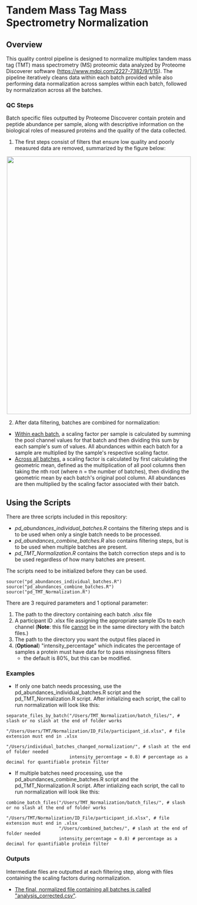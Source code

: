 # Tandem Mass Tag Mass Spectrometry Normalization

## Overview
This quality control pipeline is designed to normalize multiplex tandem mass tag (TMT) mass spectrometry (MS) proteomic data analyzed by Proteome Discoverer software (https://www.mdpi.com/2227-7382/9/1/15). The pipeline iteratively cleans data within each batch provided while also performing data normalization across samples within each batch, followed by normalization across all the batches. 
### QC Steps
Batch specific files outputted by Proteome Discoverer contain protein and peptide abundance per sample, along with descriptive information on the biological roles of measured proteins and the quality of the data collected. 
1. The first steps consist of filters that ensure low quality and poorly measured data are removed, summarized by the figure below:
<p align="center" width="100%">
<img src="https://github.com/user-attachments/assets/f6711a28-88ae-4d90-972f-946dc492d659" width="500" height="700">

2. After data filtering, batches are combined for normalization:
  - <ins>Within each batch</ins>, a scaling factor per sample is calculated by summing the pool channel values for that batch and then dividing this sum by each sample's sum of values. All abundances within each batch for a sample are multiplied by the sample's respective scaling factor.
  - <ins>Across all batches</ins>, a scaling factor is calculated by first calculating the geometric mean, defined as the multiplication of all pool columns then taking the nth root (where n = the number of batches), then dividing the geometric mean by each batch's original pool column. All abundances are then multiplied by the scaling factor associated with their batch. 

## Using the Scripts
There are three scripts included in this repository: 
- *pd_abundances_individual_batches.R* contains the filtering steps and is to be used when only a single batch needs to be processed.
- *pd_abundances_combine_batches.R* also contains filtering steps, but is to be used when multiple batches are present.
- *pd_TMT_Normalization.R* contains the batch correction steps and is to be used regardless of how many batches are present. 

The scripts need to be initialized before they can be used. 
```
source("pd_abundances_individual_batches.R")
source("pd_abundances_combine_batches.R")
source("pd_TMT_Normalization.R")
```
There are 3 required parameters and 1 optional parameter:
1. The path to the directory containing each batch .xlsx file
2. A participant ID .xlsx file assigning the appropriate sample IDs to each channel (**Note**: this file <ins>cannot</ins> be in the same directory with the batch files.)
3. The path to the directory you want the output files placed in
4. (**Optional**) "intensity_percentage" which indicates the percentage of samples a protein must have data for to pass missingness filters
   - the default is 80%, but this can be modified.

### Examples
  - If only one batch needs processing, use the pd_abundances_individual_batches.R script and the pd_TMT_Normalization.R script. After initializing each script, the call to run normalization will look like this:
```
separate_files_by_batch("/Users/TMT_Normalization/batch_files/", # slash or no slash at the end of folder works
                        "/Users/Users/TMT/Normalization/ID_File/participant_id.xlsx", # file extension must end in .xlsx
                        "/Users/individual_batches_changed_normalization/", # slash at the end of folder needed
                        intensity_percentage = 0.8) # percentage as a decimal for quantifiable protein filter
```
- If multiple batches need processing, use the pd_abundances_combine_batches.R script and the pd_TMT_Normalization.R script. After intializing each script, the call to run normalization will look like this:
```
combine_batch_files("/Users/TMT_Normalization/batch_files/", # slash or no slash at the end of folder works
                    "/Users/TMT/Normalization/ID_File/participant_id.xlsx", # file extension must end in .xlsx
                    "/Users/combined_batches/", # slash at the end of folder needed
                    intensity_percentage = 0.8) # percentage as a decimal for quantifiable protein filter
```
### Outputs

Intermediate files are outputted at each filtering step, along with files containing the scaling factors during normalization. 
- <ins>The final, normalized file containing all batches is called "analysis_corrected.csv"</ins>.

